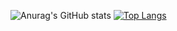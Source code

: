 

![Anurag's GitHub stats](https://github-readme-stats.vercel.app/api?username=masayomitan&theme=onedark&show_icons=true)
[![Top Langs](https://github-readme-stats.vercel.app/api/top-langs/?username=masayomitan&theme=onedark
)](https://github.com/anuraghazra/github-readme-stats)

